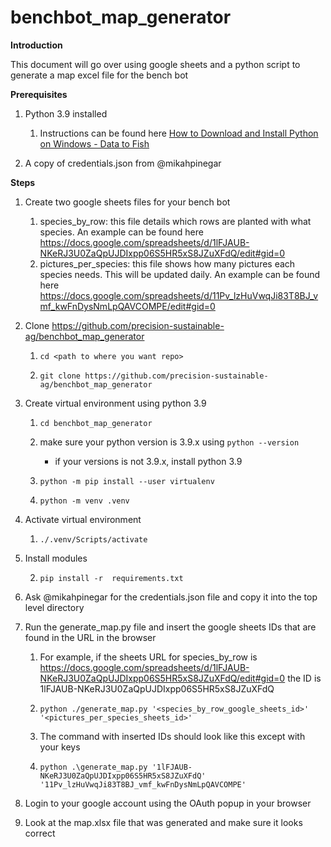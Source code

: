 # benchbot_map_generator
**Introduction**

This document will go over using google sheets and a python script to generate a map excel file for the bench bot

**Prerequisites**

1. Python 3.9 installed 

    1. Instructions can be found here [How to Download and Install Python on Windows - Data to Fish](https://datatofish.com/install-python/)

2. A copy of credentials.json from @mikahpinegar

**Steps**

1. Create two google sheets files for your bench bot 
   1. species_by_row: this file details which rows are planted with what species. An example can be found here https://docs.google.com/spreadsheets/d/1lFJAUB-NKeRJ3U0ZaQpUJDIxpp06S5HR5xS8JZuXFdQ/edit#gid=0
   2. pictures_per_species: this file shows how many pictures each species needs. This will be updated daily. An example can be found here https://docs.google.com/spreadsheets/d/11Pv_lzHuVwqJi83T8BJ_vmf_kwFnDysNmLpQAVCOMPE/edit#gid=0

2. Clone https://github.com/precision-sustainable-ag/benchbot_map_generator

    1. `cd <path to where you want repo>`

    2. `git clone https://github.com/precision-sustainable-ag/benchbot_map_generator`

3. Create virtual environment using python 3.9

    1. `cd benchbot_map_generator`

    2. make sure your python version is 3.9.x using `python --version`

        - if your versions is not 3.9.x, install python 3.9

    3. `python -m pip install --user virtualenv`

    4. `python -m venv .venv`

4. Activate virtual environment

    1. `./.venv/Scripts/activate`

5. Install modules

    2. `pip install -r  requirements.txt`

6. Ask @mikahpinegar for the credentials.json file and copy it into the top level directory

7. Run the generate_map.py file and insert the google sheets IDs that are found in the URL in the browser

    1. For example, if the sheets URL for species_by_row is https://docs.google.com/spreadsheets/d/1lFJAUB-NKeRJ3U0ZaQpUJDIxpp06S5HR5xS8JZuXFdQ/edit#gid=0 the ID is  1lFJAUB-NKeRJ3U0ZaQpUJDIxpp06S5HR5xS8JZuXFdQ

    2. `python ./generate_map.py '<species_by_row_google_sheets_id>' '<pictures_per_species_sheets_id>'`

    3. The command with inserted IDs should look like this except with your keys 

    4. `python .\generate_map.py '1lFJAUB-NKeRJ3U0ZaQpUJDIxpp06S5HR5xS8JZuXFdQ' '11Pv_lzHuVwqJi83T8BJ_vmf_kwFnDysNmLpQAVCOMPE'`
8. Login to your google account using the OAuth popup in your browser

9.  Look at the map.xlsx file that was generated and make sure it looks correct
